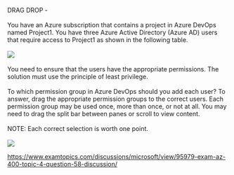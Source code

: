 DRAG DROP -<br/><br/>You have an Azure subscription that contains a project in Azure DevOps named Project1. You have three Azure Active Directory (Azure AD) users that require access to Project1 as shown in the following table.<br/><br/><img src="https://img.examtopics.com/az-400/image8.png"/><br/><br/>You need to ensure that the users have the appropriate permissions. The solution must use the principle of least privilege.<br/><br/>To which permission group in Azure DevOps should you add each user? To answer, drag the appropriate permission groups to the correct users. Each permission group may be used once, more than once, or not at all. You may need to drag the split bar between panes or scroll to view content.<br/><br/>NOTE: Each correct selection is worth one point.<br/><br/><img src="https://img.examtopics.com/az-400/image9.png"/><p><a href="https://www.examtopics.com/discussions/microsoft/view/95979-exam-az-400-topic-4-question-58-discussion/">https://www.examtopics.com/discussions/microsoft/view/95979-exam-az-400-topic-4-question-58-discussion/</a></p><script src="https://giscus.app/client.js"                    data-repo="azsamples/az204"                    data-repo-id="R_kgDOMRXzDQ"                    data-category="General"                    data-category-id="DIC_kwDOMRXzDc4Cgi27"                    data-mapping="pathname"                    data-strict="0"                    data-reactions-enabled="0"                    data-emit-metadata="0"                    data-input-position="bottom"                    data-theme="preferred_color_scheme"                    data-lang="en"                    crossorigin="anonymous"                    async>                    </script>